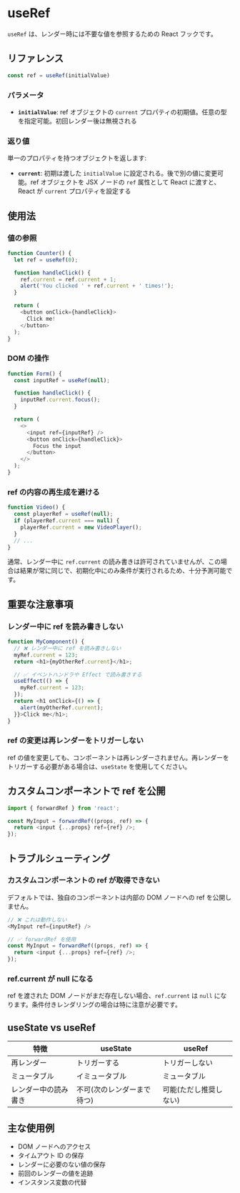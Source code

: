 # useRef

`useRef` は、レンダー時には不要な値を参照するための React フックです。

## リファレンス

```javascript
const ref = useRef(initialValue)
```

### パラメータ

- **`initialValue`**: ref オブジェクトの `current` プロパティの初期値。任意の型を指定可能。初回レンダー後は無視される

### 返り値

単一のプロパティを持つオブジェクトを返します:
- **`current`**: 初期は渡した `initialValue` に設定される。後で別の値に変更可能。ref オブジェクトを JSX ノードの `ref` 属性として React に渡すと、React が `current` プロパティを設定する

## 使用法

### 値の参照

```javascript
function Counter() {
  let ref = useRef(0);

  function handleClick() {
    ref.current = ref.current + 1;
    alert('You clicked ' + ref.current + ' times!');
  }

  return (
    <button onClick={handleClick}>
      Click me!
    </button>
  );
}
```

### DOM の操作

```javascript
function Form() {
  const inputRef = useRef(null);

  function handleClick() {
    inputRef.current.focus();
  }

  return (
    <>
      <input ref={inputRef} />
      <button onClick={handleClick}>
        Focus the input
      </button>
    </>
  );
}
```

### ref の内容の再生成を避ける

```javascript
function Video() {
  const playerRef = useRef(null);
  if (playerRef.current === null) {
    playerRef.current = new VideoPlayer();
  }
  // ...
}
```

通常、レンダー中に `ref.current` の読み書きは許可されていませんが、この場合は結果が常に同じで、初期化中にのみ条件が実行されるため、十分予測可能です。

## 重要な注意事項

### レンダー中に ref を読み書きしない

```javascript
function MyComponent() {
  // ❌ レンダー中に ref を読み書きしない
  myRef.current = 123;
  return <h1>{myOtherRef.current}</h1>;

  // ✅ イベントハンドラや Effect で読み書きする
  useEffect(() => {
    myRef.current = 123;
  });
  return <h1 onClick={() => {
    alert(myOtherRef.current);
  }}>Click me</h1>;
}
```

### ref の変更は再レンダーをトリガーしない

ref の値を変更しても、コンポーネントは再レンダーされません。再レンダーをトリガーする必要がある場合は、`useState` を使用してください。

## カスタムコンポーネントで ref を公開

```javascript
import { forwardRef } from 'react';

const MyInput = forwardRef((props, ref) => {
  return <input {...props} ref={ref} />;
});
```

## トラブルシューティング

### カスタムコンポーネントの ref が取得できない

デフォルトでは、独自のコンポーネントは内部の DOM ノードへの ref を公開しません。

```javascript
// ❌ これは動作しない
<MyInput ref={inputRef} />

// ✅ forwardRef を使用
const MyInput = forwardRef((props, ref) => {
  return <input {...props} ref={ref} />;
});
```

### ref.current が null になる

ref を渡された DOM ノードがまだ存在しない場合、`ref.current` は `null` になります。条件付きレンダリングの場合は特に注意が必要です。

## useState vs useRef

| 特徴 | useState | useRef |
|------|----------|--------|
| 再レンダー | トリガーする | トリガーしない |
| ミュータブル | イミュータブル | ミュータブル |
| レンダー中の読み書き | 不可(次のレンダーまで待つ) | 可能(ただし推奨しない) |

## 主な使用例

- DOM ノードへのアクセス
- タイムアウト ID の保存
- レンダーに必要のない値の保存
- 前回のレンダーの値を追跡
- インスタンス変数の代替
